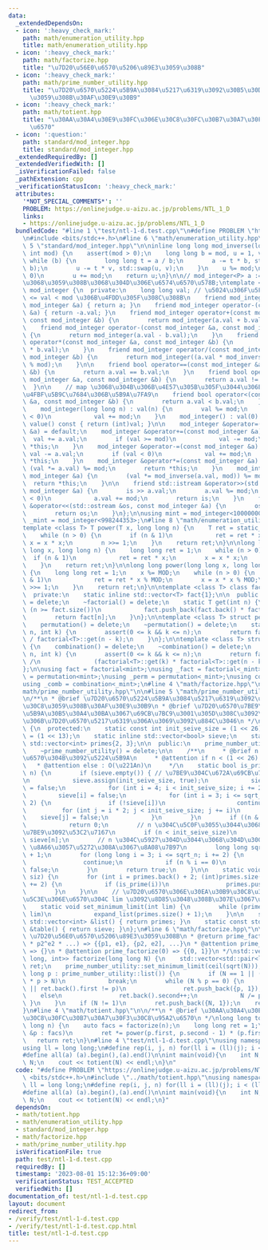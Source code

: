 ```yaml
---
data:
  _extendedDependsOn:
  - icon: ':heavy_check_mark:'
    path: math/enumeration_utility.hpp
    title: math/enumeration_utility.hpp
  - icon: ':heavy_check_mark:'
    path: math/factorize.hpp
    title: "\u7D20\u56E0\u6570\u5206\u89E3\u3059\u308B"
  - icon: ':heavy_check_mark:'
    path: math/prime_number_utility.hpp
    title: "\u7D20\u6570\u5224\u5B9A\u3084\u5217\u6319\u3092\u30B5\u30DD\u30FC\u30C8\
      \u3059\u308B\u30AF\u30E9\u30B9"
  - icon: ':heavy_check_mark:'
    path: math/totient.hpp
    title: "\u30AA\u30A4\u30E9\u30FC\u306E\u30C8\u30FC\u30B7\u30A7\u30F3\u30C8\u95A2\
      \u6570"
  - icon: ':question:'
    path: standard/mod_integer.hpp
    title: standard/mod_integer.hpp
  _extendedRequiredBy: []
  _extendedVerifiedWith: []
  _isVerificationFailed: false
  _pathExtension: cpp
  _verificationStatusIcon: ':heavy_check_mark:'
  attributes:
    '*NOT_SPECIAL_COMMENTS*': ''
    PROBLEM: https://onlinejudge.u-aizu.ac.jp/problems/NTL_1_D
    links:
    - https://onlinejudge.u-aizu.ac.jp/problems/NTL_1_D
  bundledCode: "#line 1 \"test/ntl-1-d.test.cpp\"\n#define PROBLEM \"https://onlinejudge.u-aizu.ac.jp/problems/NTL_1_D\"\
    \n#include <bits/stdc++.h>\n#line 6 \"math/enumeration_utility.hpp\"\n\n#line\
    \ 5 \"standard/mod_integer.hpp\"\n\ninline long long mod_inverse(long long a,\
    \ int mod) {\n    assert(mod > 0);\n    long long b = mod, u = 1, v = 0;\n   \
    \ while (b) {\n        long long t = a / b;\n        a -= t * b, std::swap(a,\
    \ b);\n        u -= t * v, std::swap(u, v);\n    }\n    u %= mod;\n    if (u <\
    \ 0)\n        u += mod;\n    return u;\n}\n\n// mod_integer<P> a := P\u3092\u6CD5\
    \u3068\u3059\u308B\u3068\u304D\u306E\u6574\u6570\u578B;\ntemplate <int mod> class\
    \ mod_integer {\n  private:\n    long long val; // \u5024\u306F\u5FC5\u305A 0\
    \ <= val < mod \u306B\u4FDD\u305F\u308C\u308B\n    friend mod_integer operator+(const\
    \ mod_integer &a) { return a; }\n    friend mod_integer operator-(const mod_integer\
    \ &a) { return -a.val; }\n    friend mod_integer operator+(const mod_integer &a,\
    \ const mod_integer &b) {\n        return mod_integer(a.val + b.val);\n    }\n\
    \    friend mod_integer operator-(const mod_integer &a, const mod_integer &b)\
    \ {\n        return mod_integer(a.val - b.val);\n    }\n    friend mod_integer\
    \ operator*(const mod_integer &a, const mod_integer &b) {\n        return mod_integer(a.val\
    \ * b.val);\n    }\n    friend mod_integer operator/(const mod_integer &a, const\
    \ mod_integer &b) {\n        return mod_integer((a.val * mod_inverse(b.val, mod))\
    \ % mod);\n    }\n\n    friend bool operator==(const mod_integer &a, const mod_integer\
    \ &b) {\n        return a.val == b.val;\n    }\n    friend bool operator!=(const\
    \ mod_integer &a, const mod_integer &b) {\n        return a.val != b.val;\n  \
    \  }\n\n    // map \u3068\u304B\u306B\u4E57\u305B\u305F\u3044\u306E\u3067\u3001\
    \u4FBF\u5B9C\u7684\u306B\u5B9A\u7FA9\n    friend bool operator<(const mod_integer\
    \ &a, const mod_integer &b) {\n        return a.val < b.val;\n    }\n\n  public:\n\
    \    mod_integer(long long n) : val(n) {\n        val %= mod;\n        if (val\
    \ < 0)\n            val += mod;\n    }\n    mod_integer() : val(0) {}\n    int\
    \ value() const { return (int)val; }\n\n    mod_integer &operator=(const mod_integer\
    \ &a) = default;\n    mod_integer &operator+=(const mod_integer &a) {\n      \
    \  val += a.val;\n        if (val >= mod)\n            val -= mod;\n        return\
    \ *this;\n    }\n    mod_integer &operator-=(const mod_integer &a) {\n       \
    \ val -= a.val;\n        if (val < 0)\n            val += mod;\n        return\
    \ *this;\n    }\n    mod_integer &operator*=(const mod_integer &a) {\n       \
    \ (val *= a.val) %= mod;\n        return *this;\n    }\n    mod_integer &operator/=(const\
    \ mod_integer &a) {\n        (val *= mod_inverse(a.val, mod)) %= mod;\n      \
    \  return *this;\n    }\n\n    friend std::istream &operator>>(std::istream &is,\
    \ mod_integer &a) {\n        is >> a.val;\n        a.val %= mod;\n        if (a.val\
    \ < 0)\n            a.val += mod;\n        return is;\n    }\n    friend std::ostream\
    \ &operator<<(std::ostream &os, const mod_integer &a) {\n        os << a.val;\n\
    \        return os;\n    }\n};\n\nusing mint = mod_integer<1000000007>;\nusing\
    \ _mint = mod_integer<998244353>;\n#line 8 \"math/enumeration_utility.hpp\"\n\n\
    template <class T> T power(T x, long long n) {\n    T ret = static_cast<T>(1);\n\
    \    while (n > 0) {\n        if (n & 1)\n            ret = ret * x;\n       \
    \ x = x * x;\n        n >>= 1;\n    }\n    return ret;\n}\n\nlong long power(long\
    \ long x, long long n) {\n    long long ret = 1;\n    while (n > 0) {\n      \
    \  if (n & 1)\n            ret = ret * x;\n        x = x * x;\n        n >>= 1;\n\
    \    }\n    return ret;\n}\n\nlong long power(long long x, long long n, int MOD)\
    \ {\n    long long ret = 1;\n    x %= MOD;\n    while (n > 0) {\n        if (n\
    \ & 1)\n            ret = ret * x % MOD;\n        x = x * x % MOD;\n        n\
    \ >>= 1;\n    }\n    return ret;\n}\n\ntemplate <class T> class factorial {\n\
    \  private:\n    static inline std::vector<T> fact{1};\n\n  public:\n    factorial()\
    \ = delete;\n    ~factorial() = delete;\n    static T get(int n) {\n        while\
    \ (n >= fact.size())\n            fact.push_back(fact.back() * fact.size());\n\
    \        return fact[n];\n    }\n};\n\ntemplate <class T> struct permutation {\n\
    \    permutation() = delete;\n    ~permutation() = delete;\n    static T get(int\
    \ n, int k) {\n        assert(0 <= k && k <= n);\n        return factorial<T>::get(n)\
    \ / factorial<T>::get(n - k);\n    }\n};\n\ntemplate <class T> struct combination\
    \ {\n    combination() = delete;\n    ~combination() = delete;\n    static T get(int\
    \ n, int k) {\n        assert(0 <= k && k <= n);\n        return factorial<T>::get(n)\
    \ /\n               (factorial<T>::get(k) * factorial<T>::get(n - k));\n    }\n\
    };\n\nusing fact = factorial<mint>;\nusing _fact = factorial<_mint>;\nusing perm\
    \ = permutation<mint>;\nusing _perm = permutation<_mint>;\nusing comb = combination<mint>;\n\
    using _comb = combination<_mint>;\n#line 4 \"math/factorize.hpp\"\n\n#line 3 \"\
    math/prime_number_utility.hpp\"\n\n#line 5 \"math/prime_number_utility.hpp\"\n\
    \n/**\n * @brief \u7D20\u6570\u5224\u5B9A\u3084\u5217\u6319\u3092\u30B5\u30DD\u30FC\
    \u30C8\u3059\u308B\u30AF\u30E9\u30B9\n * @brief \u7D20\u6570\u7BE9\u3092\u56FA\
    \u5B9A\u30B5\u30A4\u30BA\u3067\u69CB\u7BC9\u3001\u305D\u308C\u3092\u3082\u3068\
    \u306B\u7D20\u6570\u5217\u6319\u306A\u3069\u3092\u884C\u3046\n */\nclass prime_number_utility\
    \ {\n  protected:\n    static const int init_seive_size = (1 << 26), sqrt_size\
    \ = (1 << 13);\n    static inline std::vector<bool> sieve;\n    static inline\
    \ std::vector<int> primes{2, 3};\n\n  public:\n    prime_number_utility() = delete;\n\
    \    ~prime_number_utility() = delete;\n\n    /**\n     * @brief n \u304C\u7D20\
    \u6570\u304B\u3092\u5224\u5B9A\n     * @attention if n < (1 << 26) : O(1)\n  \
    \   * @attention else : O(\u221An)\n     */\n    static bool is_prime(long long\
    \ n) {\n        if (sieve.empty()) { // \u7BE9\u304C\u672A\u69CB\u7BC9\u306A\u3089\
    \n            sieve.assign(init_seive_size, true);\n            sieve[0] = sieve[1]\
    \ = false;\n            for (int i = 4; i < init_seive_size; i += 2)\n       \
    \         sieve[i] = false;\n            for (int i = 3; i <= sqrt_size; i +=\
    \ 2) {\n                if (!sieve[i])\n                    continue;\n      \
    \          for (int j = i * 2; j < init_seive_size; j += i)\n                \
    \    sieve[j] = false;\n            }\n        }\n        if ((n & 1) == 0)\n\
    \            return 0;\n        // n \u304C\u5C0F\u3055\u3044\u3068\u304D\u3001\
    \u7BE9\u3092\u53C2\u7167\n        if (n < init_seive_size)\n            return\
    \ sieve[n];\n        // n \u304C\u5927\u304D\u3044\u3068\u304D\u3001O(\u221An)\
    \ \u8A66\u3057\u5272\u308A\u3067\u8A08\u7B97\n        long long sqrt_n = std::ceil(std::sqrt(n))\
    \ + 1;\n        for (long long i = 3; i <= sqrt_n; i += 2) {\n            if (!sieve[i])\n\
    \                continue;\n            if (n % i == 0)\n                return\
    \ false;\n        }\n        return true;\n    }\n\n    static void expand_list(int\
    \ siz) {\n        for (int i = primes.back() + 2; (int)primes.size() < siz; i\
    \ += 2) {\n            if (is_prime(i))\n                primes.push_back(i);\n\
    \        }\n    }\n\n    // \u7D20\u6570\u306E\u30EA\u30B9\u30C8\u3092\u3001\u672B\
    \u5C3E\u306E\u6570\u304C lim \u3092\u8D85\u3048\u308B\u307E\u3067\u62E1\u5F35\n\
    \    static void set_minimum_limit(int lim) {\n        while (primes.back() <\
    \ lim)\n            expand_list(primes.size() + 1);\n    }\n\n    static const\
    \ std::vector<int> &list() { return primes; }\n    static const std::vector<bool>\
    \ &table() { return sieve; }\n};\n#line 6 \"math/factorize.hpp\"\n\n/**\n * @brief\
    \ \u7D20\u56E0\u6570\u5206\u89E3\u3059\u308B\n * @return prime_factorize(p1^e1\
    \ * p2^e2 * ...) => {{p1, e1}, {p2, e2], ...}\n * @attention prime_factorize(1)\
    \ => {}\n * @attention prime_factorize(0) => {{0, 1}}\n */\nstd::vector<std::pair<long\
    \ long, int>> factorize(long long N) {\n    std::vector<std::pair<long long, int>>\
    \ ret;\n    prime_number_utility::set_minimum_limit(ceil(sqrt(N)));\n    for (long\
    \ long p : prime_number_utility::list()) {\n        if (N == 1 || (__int128_t)p\
    \ * p > N)\n            break;\n        while (N % p == 0) {\n            if (ret.empty()\
    \ || ret.back().first != p)\n                ret.push_back({p, 1});\n        \
    \    else\n                ret.back().second++;\n            N /= p;\n       \
    \ }\n    }\n    if (N != 1)\n        ret.push_back({N, 1});\n    return ret;\n\
    }\n#line 4 \"math/totient.hpp\"\n\n/**\n * @brief \u30AA\u30A4\u30E9\u30FC\u306E\
    \u30C8\u30FC\u30B7\u30A7\u30F3\u30C8\u95A2\u6570\n */\nlong long totient(long\
    \ long n) {\n    auto facs = factorize(n);\n    long long ret = 1;\n    for (auto\
    \ &p : facs)\n        ret *= power(p.first, p.second - 1) * (p.first - 1);\n \
    \   return ret;\n}\n#line 4 \"test/ntl-1-d.test.cpp\"\nusing namespace std;\n\
    using ll = long long;\n#define rep(i, j, n) for(ll i = (ll)(j); i < (ll)(n); i++)\n\
    #define all(a) (a).begin(),(a).end()\n\nint main(void){\n    int N;\n    cin >>\
    \ N;\n    cout << totient(N) << endl;\n}\n"
  code: "#define PROBLEM \"https://onlinejudge.u-aizu.ac.jp/problems/NTL_1_D\"\n#include\
    \ <bits/stdc++.h>\n#include \"../math/totient.hpp\"\nusing namespace std;\nusing\
    \ ll = long long;\n#define rep(i, j, n) for(ll i = (ll)(j); i < (ll)(n); i++)\n\
    #define all(a) (a).begin(),(a).end()\n\nint main(void){\n    int N;\n    cin >>\
    \ N;\n    cout << totient(N) << endl;\n}"
  dependsOn:
  - math/totient.hpp
  - math/enumeration_utility.hpp
  - standard/mod_integer.hpp
  - math/factorize.hpp
  - math/prime_number_utility.hpp
  isVerificationFile: true
  path: test/ntl-1-d.test.cpp
  requiredBy: []
  timestamp: '2023-08-01 15:12:36+09:00'
  verificationStatus: TEST_ACCEPTED
  verifiedWith: []
documentation_of: test/ntl-1-d.test.cpp
layout: document
redirect_from:
- /verify/test/ntl-1-d.test.cpp
- /verify/test/ntl-1-d.test.cpp.html
title: test/ntl-1-d.test.cpp
---
```

